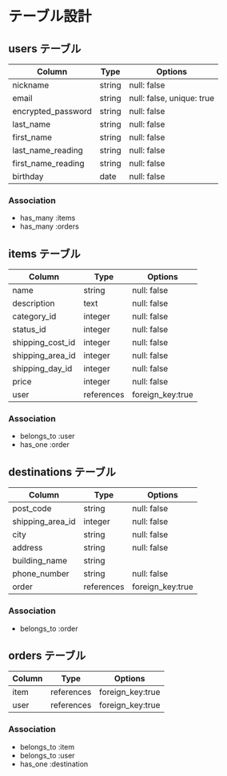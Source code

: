 # テーブル設計

## users テーブル

| Column               | Type   | Options                   |
| ---------------------| ------ | -----------               |
| nickname             | string | null: false               |
| email                | string | null: false, unique: true |
| encrypted_password   | string | null: false               |
| last_name            | string | null: false               | 
| first_name           | string | null: false               |
| last_name_reading    | string | null: false               |
| first_name_reading   | string | null: false               |
| birthday             | date   | null: false               |

### Association

- has_many   :items
- has_many   :orders


## items テーブル

| Column          | Type      | Options          |
| ----------------| ------    | -----------------|
| name            | string    | null: false      |
| description     | text      | null: false      |
| category_id     | integer   | null: false      |
| status_id       | integer   | null: false      |
| shipping_cost_id| integer   | null: false      |
| shipping_area_id| integer   | null: false      |
| shipping_day_id | integer   | null: false      |
| price           | integer   | null: false      |
| user            | references| foreign_key:true |

### Association

- belongs_to :user
- has_one   :order

## destinations テーブル

| Column         | Type      | Options          |
| -------------- | ------    | -----------------|
| post_code      | string    | null: false      |
|shipping_area_id| integer   | null: false      |
| city           | string    | null: false      |
| address        | string    | null: false      |
| building_name  | string    |                  |
| phone_number   | string    | null: false      | 
| order          | references| foreign_key:true |
 
### Association

- belongs_to :order

## orders テーブル

| Column        | Type      | Options          |
| --------------| ----------| -----------------|
| item          | references| foreign_key:true | 
| user          | references| foreign_key:true |

### Association

- belongs_to :item
- belongs_to :user
- has_one :destination


<!-- # README

This README would normally document whatever steps are necessary to get the
application up and running.

Things you may want to cover:

* Ruby version

* System dependencies

* Configuration

* Database creation

* Database initialization

* How to run the test suite

* Services (job queues, cache servers, search engines, etc.)

* Deployment instructions

* ... -->
